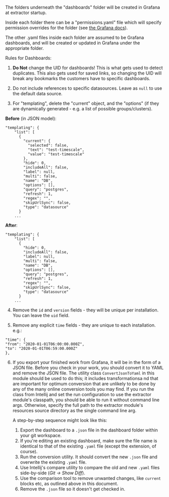 The folders underneath the "dashboards" folder will be created in Grafana at extractor startup.

Inside each folder there can be a "permissions.yaml" file which will specify permission overrides
for the folder (see
[the Grafana docs](https://grafana.com/docs/grafana/latest/http_api/folder_permissions/)).

The other .yaml files inside each folder are assumed to be Grafana dashboards, and will be created
or updated in Grafana under the appropriate folder.

Rules for Dashboards:

1) **Do Not** change the UID for dashboards! This is what gets used to detect duplicates. This also
   gets used for saved links, so changing the UID will break any bookmarks the customers have to
   specific dashboards.

2) Do not include references to specific datasources. Leave as `null` to use the default data
   source.

3) For "templating", delete the "current" object, and the "options" (if they are dynamically
   generated - e.g. a list of possible groups/clusters).

**Before** (in JSON model):

```
"templating": {
    "list": [
      {
        "current": {
          "selected": false,
          "text": "test-timescale",
          "value": "test-timescale"
        },
        "hide": 0,
        "includeAll": false,
        "label": null,
        "multi": false,
        "name": "DB",
        "options": [],
        "query": "postgres",
        "refresh": 1,
        "regex": "",
        "skipUrlSync": false,
        "type": "datasource"
      }
    ...
```

**After**:

```
"templating": {
    "list": [
      {
        "hide": 0,
        "includeAll": false,
        "label": null,
        "multi": false,
        "name": "DB",
        "options": [],
        "query": "postgres",
        "refresh": 1,
        "regex": "",
        "skipUrlSync": false,
        "type": "datasource"
      }
    ...
```

4) Remove the `id` and `version` fields - they will be unique per installation. You can leave the
   `uid` field.

5) Remove any explicit `time` fields - they are unique to each installation. e.g.:

```
"time": {
"from": "2020-01-01T06:00:00.000Z",
"to": "2020-01-01T06:59:00.000Z"
},
```

6) If you export your finished work from Grafana, it will be in the form of a JSON file. Before you
   check in your work, you should convert it to YAML and remove the JSON file. The utility class
   `ConvertJsonToYaml` in this module should be used to do this; it includes
   transformationsa nd that are important for optimum conversion that are unlikely to be done by any of
   the many online conversion tools you may find. If you run the class from Intellij and set the run
   configuration to use the extractor module's classpath, you should be able to run it without
   command line args. Otherwise, specify the full path to the extractor module's resources source
   directory as the single command line arg.
   
   A step-by-step sequence might look like this:
   1. Export the dashboard to a `.json` file in the dashboard folder within your git workspace.
   2. If you're editing an existing dashboard, make sure the file name is identical to that of the 
      existing `.yaml` file (except the extension, of course).
   3. Run the conversion utility. It should convert the new `.json` file and overwrite the existing
      `.yaml` file. 
   4. Use Intellij's compare utility to compare the old and new `.yaml` files side-by-side 
      (_Git -> Show Diff_).
   5. Use the comparison tool to remove unwanted changes, like `current` blocks etc, as outlined
      above in this document.
   6. Remove the `.json` file so it doesn't get checked in.
      
      
